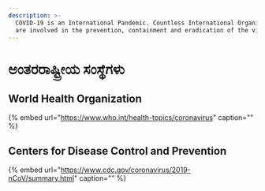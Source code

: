 ```yaml
---
description: >-
  COVID-19 is an International Pandemic. Countless International Organizations
  are involved in the prevention, containment and eradication of the virus.
---
```


# ಅಂತರರಾಷ್ಟ್ರೀಯ ಸಂಸ್ಥೆಗಳು

## World Health Organization

{% embed url="https://www.who.int/health-topics/coronavirus" caption="" %}

## Centers for Disease Control and Prevention

{% embed url="https://www.cdc.gov/coronavirus/2019-nCoV/summary.html" caption="" %}

